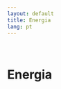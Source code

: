 ```yaml
---
layout: default
title: Energia
lang: pt
---
```


<link rel="stylesheet" href="style.css">

<br>

<h1 class="title-about">Energia</h1>

<br>
<br>
<br>
<br>
<br>

